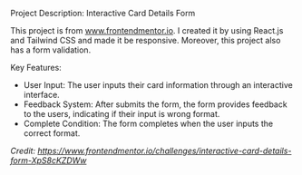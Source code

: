 Project Description: Interactive Card Details Form

This project is from www.frontendmentor.io. I created it by using React.js and Tailwind CSS and made it be responsive. Moreover, this project also has a form validation.

Key Features:

- User Input: The user inputs their card information through an interactive interface.
- Feedback System: After submits the form, the form provides feedback to the users, indicating if their input is wrong format.
- Complete Condition: The form completes when the user inputs the correct format.

*Credit: https://www.frontendmentor.io/challenges/interactive-card-details-form-XpS8cKZDWw*
